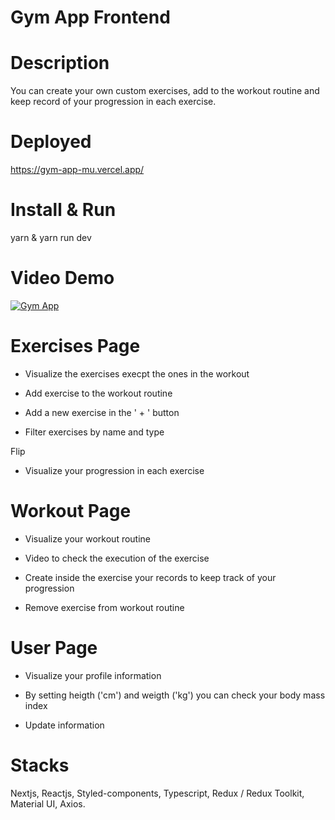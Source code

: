 # Gym App Frontend

# Description

You can create your own custom exercises, add to the workout routine and keep record of your progression in each exercise.

# Deployed

https://gym-app-mu.vercel.app/

# Install & Run

yarn & yarn run dev

# Video Demo
[![Gym App](https://img.youtube.com/vi/5F1S8C9-srA/0.jpg)](https://www.youtube.com/watch?v=5F1S8C9-srA)

# Exercises Page

- Visualize the exercises execpt the ones in the workout

- Add exercise to the workout routine

- Add a new exercise in the ' + ' button

- Filter exercises by name and type

Flip

- Visualize your progression in each exercise

# Workout Page

- Visualize your workout routine

- Video to check the execution of the exercise

- Create inside the exercise your records to keep track of your progression

- Remove exercise from workout routine

# User Page

- Visualize your profile information

- By setting heigth ('cm') and weigth ('kg') you can check your body mass index

- Update information

# Stacks

Nextjs, Reactjs, Styled-components, Typescript, Redux / Redux Toolkit, Material UI, Axios.
